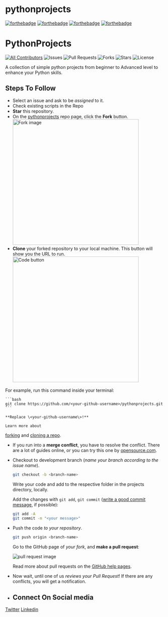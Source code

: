 # pythonprojects
<!-- ALL-CONTRIBUTORS-BADGE:START - Do not remove or modify this section -->
[![forthebadge](https://forthebadge.com/images/badges/built-by-developers.svg)](https://forthebadge.com)
[![forthebadge](https://forthebadge.com/images/badges/built-with-love.svg)](https://forthebadge.com)
[![forthebadge](https://forthebadge.com/images/badges/built-with-swag.svg)](https://forthebadge.com)
[![forthebadge](https://forthebadge.com/images/badges/made-with-python.svg)](https://forthebadge.com)

# PythonProjects

[![All Contributors](https://img.shields.io/github/contributors/sumukhmg/pythonprojects)](#contributors-)
![Issues](https://img.shields.io/github/issues/sumukhmg/pythonprojects)
![Pull Requests](https://img.shields.io/github/issues-pr/sumukhmg/pythonprojects?)
![Forks](https://img.shields.io/github/forks/sumukhmg/pythonprojects)
![Stars](https://img.shields.io/github/stars/sumukhmg/pythonprojects)
![License](https://img.shields.io/github/license/sumukhmg/pythonprojects)

A collection of simple python projects from beginner to Advanced level to enhance your Python skills.

## Steps To Follow

- Select an issue and ask to be _assigned_ to it.
- Check existing scripts in the Repo
- **Star** this repository.
- On the [pythonprojects](https://github.com/sumukhmg/pythonprojects) repo page, click the **Fork** button.
    <br><img src="https://help.github.com/assets/images/help/repository/fork_button.jpg" title="Fork image" width="400"/>
- **Clone** your forked repository to your local machine. This button will show you the URL to run.
    <br><img src="https://docs.github.com/assets/images/help/repository/code-button.png" title="Code button" width="400"/>

 For example, run this command inside your terminal:

    ```bash
    git clone https://github.com/<your-github-username>/pythonprojects.git
    ```

    **Replace \<your-github-username\>!**

	Learn more about
 [forking](https://help.github.com/en/github/getting-started-with-github/fork-a-repo) and 
 [cloning a repo](https://docs.github.com/en/github/creating-cloning-and-archiving-repositories/cloning-a-repository).
 
- If you run into a **merge conflict**, you have to resolve the conflict. There are a lot of guides online, or you can try this one by [opensource.com](https://opensource.com/article/20/4/git-merge-conflict).

- Checkout to development branch (*name your branch according to the issue name*).

    ```bash
    git checkout -b <branch-name>
    ```
  Write your code and add to the respective folder in the projects directory, locally.

	Add the changes with `git add`, `git commit` ([write a good commit message](https://chris.beams.io/posts/git-commit/), if possible):

    ```bash
    git add -A
    git commit -m "<your message>"
    ```

- Push the code _to your repository_.

    ```bash
    git push origin <branch-name>
    ```

	Go to the GitHub page of _your fork_, and
 **make a pull request**:

    ![pull request image](https://help.github.com/assets/images/help/pull_requests/choose-base-and-compare-branches.png)

    Read more about pull requests on the [GitHub help pages](https://help.github.com/en/github/collaborating-with-issues-and-pull-requests/creating-a-pull-request).
- Now wait, until one of us *reviews your Pull Request*! If there are any conflicts, you will get a notification.

- ## Connect On Social media

[Twitter](https://www.twitter.com/sumukhmg)
[Linkedin](https://www.linkedin.com/in/sumukh-mg/)


